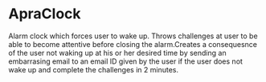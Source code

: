 # ApraClock
Alarm clock which forces user to wake up. Throws challenges at user to be able to become attentive before closing the alarm.Creates a consequesnce of the user not waking up at his or her desired time by sending an embarrasing email to an email ID given by the user if the user does not wake up and complete the challenges in 2 minutes.
